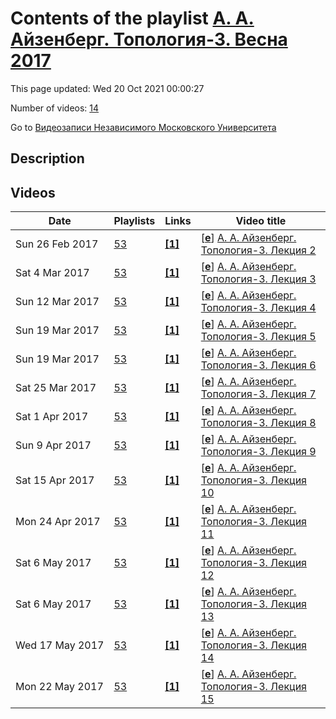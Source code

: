 # Contents of the playlist [А. А. Айзенберг. Топология-3. Весна 2017](https://www.youtube.com/playlist?list=PLp9ABVh6_x4GwIHTOwPau1zEI9HRTFb5h)

This page updated: Wed 20 Oct 2021 00:00:27

Number of videos: [14](#videos)

Go to [Видеозаписи Независимого Московского Университета](../README.md)

## Description



## Videos

|Date|Playlists|Links|Video title|
|---|---|---|---|
| Sun&nbsp;26&nbsp;Feb&nbsp;2017 | [53](../playlists/53 "А. А. Айзенберг. Топология-3. Весна 2017") | [**[1]**](http://ium.mccme.ru/s17/topology-3.html) | [[**e**](https://studio.youtube.com/video/90Vg8B8Ic3g/edit "Edit")] [А. А. Айзенберг. Топология-3. Лекция 2](https://www.youtube.com/watch?v=90Vg8B8Ic3g&list=PLp9ABVh6_x4GwIHTOwPau1zEI9HRTFb5h "Курс НМУ, рекомендованный для 2 курса.&#013;17 февраля 2017 г. 17:30, НМУ 304 (Москва, Большой Власьевский пер., 11)&#013;http://ium.mccme.ru/s17/topology-3.html") |
| Sat&nbsp;4&nbsp;Mar&nbsp;2017 | [53](../playlists/53 "А. А. Айзенберг. Топология-3. Весна 2017") | [**[1]**](http://ium.mccme.ru/s17/topology-3.html) | [[**e**](https://studio.youtube.com/video/D6lndDpcDO8/edit "Edit")] [А. А. Айзенберг. Топология-3. Лекция 3](https://www.youtube.com/watch?v=D6lndDpcDO8&list=PLp9ABVh6_x4GwIHTOwPau1zEI9HRTFb5h "Курс НМУ, рекомендованный для 2 курса.&#013;24 февраля 2017 г. 17:30, НМУ 304 (Москва, Большой Власьевский пер., 11)&#013;http://ium.mccme.ru/s17/topology-3.html") |
| Sun&nbsp;12&nbsp;Mar&nbsp;2017 | [53](../playlists/53 "А. А. Айзенберг. Топология-3. Весна 2017") | [**[1]**](http://ium.mccme.ru/s17/topology-3.html) | [[**e**](https://studio.youtube.com/video/eKu6IdZ29os/edit "Edit")] [А. А. Айзенберг. Топология-3. Лекция 4](https://www.youtube.com/watch?v=eKu6IdZ29os&list=PLp9ABVh6_x4GwIHTOwPau1zEI9HRTFb5h "Курс НМУ, рекомендованный для 2 курса.&#013;3 марта 2017 г. 17:30, НМУ 304 (Москва, Большой Власьевский пер., 11)&#013;http://ium.mccme.ru/s17/topology-3.html") |
| Sun&nbsp;19&nbsp;Mar&nbsp;2017 | [53](../playlists/53 "А. А. Айзенберг. Топология-3. Весна 2017") | [**[1]**](http://ium.mccme.ru/s17/s17-diffgeom.html) | [[**e**](https://studio.youtube.com/video/M_vFAfkk-wg/edit "Edit")] [А. А. Айзенберг. Топология-3. Лекция 5](https://www.youtube.com/watch?v=M_vFAfkk-wg&list=PLp9ABVh6_x4GwIHTOwPau1zEI9HRTFb5h "Курс НМУ, рекомендованный для 2-го курса.&#013;10 марта 2017 г. 17:30, НМУ 303 (Москва, Большой Власьевский пер., 11)&#013;http://ium.mccme.ru/s17/s17-diffgeom.html") |
| Sun&nbsp;19&nbsp;Mar&nbsp;2017 | [53](../playlists/53 "А. А. Айзенберг. Топология-3. Весна 2017") | [**[1]**](http://ium.mccme.ru/s17/s17-diffgeom.html) | [[**e**](https://studio.youtube.com/video/_mGgzhjiIpM/edit "Edit")] [А. А. Айзенберг. Топология-3. Лекция 6](https://www.youtube.com/watch?v=_mGgzhjiIpM&list=PLp9ABVh6_x4GwIHTOwPau1zEI9HRTFb5h "Курс НМУ, рекомендованный для 2-го курса.&#013;17 марта 2017 г. 17:30, НМУ 303 (Москва, Большой Власьевский пер., 11)&#013;http://ium.mccme.ru/s17/s17-diffgeom.html") |
| Sat&nbsp;25&nbsp;Mar&nbsp;2017 | [53](../playlists/53 "А. А. Айзенберг. Топология-3. Весна 2017") | [**[1]**](http://ium.mccme.ru/s17/s17-diffgeom.html) | [[**e**](https://studio.youtube.com/video/OJW7IxENVQU/edit "Edit")] [А. А. Айзенберг. Топология-3. Лекция 7](https://www.youtube.com/watch?v=OJW7IxENVQU&list=PLp9ABVh6_x4GwIHTOwPau1zEI9HRTFb5h "Курс НМУ, рекомендованный для 2-го курса.&#013;24 марта 2017 г. 17:30, НМУ 303 (Москва, Большой Власьевский пер., 11)&#013;http://ium.mccme.ru/s17/s17-diffgeom.html") |
| Sat&nbsp;1&nbsp;Apr&nbsp;2017 | [53](../playlists/53 "А. А. Айзенберг. Топология-3. Весна 2017") | [**[1]**](http://ium.mccme.ru/s17/s17-diffgeom.html) | [[**e**](https://studio.youtube.com/video/H5sKV1P4TLw/edit "Edit")] [А. А. Айзенберг. Топология-3. Лекция 8](https://www.youtube.com/watch?v=H5sKV1P4TLw&list=PLp9ABVh6_x4GwIHTOwPau1zEI9HRTFb5h "Курс НМУ, рекомендованный для 2-го курса.&#013;31 марта 2017 г. 17:30, НМУ 303 (Москва, Большой Власьевский пер., 11)&#013;http://ium.mccme.ru/s17/s17-diffgeom.html") |
| Sun&nbsp;9&nbsp;Apr&nbsp;2017 | [53](../playlists/53 "А. А. Айзенберг. Топология-3. Весна 2017") | [**[1]**](http://ium.mccme.ru/s17/s17-diffgeom.html) | [[**e**](https://studio.youtube.com/video/araKNPVBBwU/edit "Edit")] [А. А. Айзенберг. Топология-3. Лекция 9](https://www.youtube.com/watch?v=araKNPVBBwU&list=PLp9ABVh6_x4GwIHTOwPau1zEI9HRTFb5h "Курс НМУ, рекомендованный для 2-го курса.&#013;7 апреля 2017 г. 17:30, НМУ 303 (Москва, Большой Власьевский пер., 11)&#013;http://ium.mccme.ru/s17/s17-diffgeom.html") |
| Sat&nbsp;15&nbsp;Apr&nbsp;2017 | [53](../playlists/53 "А. А. Айзенберг. Топология-3. Весна 2017") | [**[1]**](http://ium.mccme.ru/s17/s17-diffgeom.html) | [[**e**](https://studio.youtube.com/video/GOSiX8Z_OiY/edit "Edit")] [А. А. Айзенберг. Топология-3. Лекция 10](https://www.youtube.com/watch?v=GOSiX8Z_OiY&list=PLp9ABVh6_x4GwIHTOwPau1zEI9HRTFb5h "Курс НМУ, рекомендованный для 2-го курса.&#013;14 апреля 2017 г. 17:30, НМУ 304 (Москва, Большой Власьевский пер., 11)&#013;http://ium.mccme.ru/s17/s17-diffgeom.html") |
| Mon&nbsp;24&nbsp;Apr&nbsp;2017 | [53](../playlists/53 "А. А. Айзенберг. Топология-3. Весна 2017") | [**[1]**](http://ium.mccme.ru/s17/s17-diffgeom.html) | [[**e**](https://studio.youtube.com/video/MirxpBmIsv8/edit "Edit")] [А. А. Айзенберг. Топология-3. Лекция 11](https://www.youtube.com/watch?v=MirxpBmIsv8&list=PLp9ABVh6_x4GwIHTOwPau1zEI9HRTFb5h "Курс НМУ, рекомендованный для 2-го курса.&#013;21 апреля 2017 г. 17:30, НМУ 304 (Москва, Большой Власьевский пер., 11)&#013;http://ium.mccme.ru/s17/s17-diffgeom.html") |
| Sat&nbsp;6&nbsp;May&nbsp;2017 | [53](../playlists/53 "А. А. Айзенберг. Топология-3. Весна 2017") | [**[1]**](http://ium.mccme.ru/s17/s17-diffgeom.html) | [[**e**](https://studio.youtube.com/video/uKoJMnIObZs/edit "Edit")] [А. А. Айзенберг. Топология-3. Лекция 12](https://www.youtube.com/watch?v=uKoJMnIObZs&list=PLp9ABVh6_x4GwIHTOwPau1zEI9HRTFb5h "Курс НМУ, рекомендованный для 2-го курса.&#013;28 апреля 2017 г. 17:30, НМУ 304 (Москва, Большой Власьевский пер., 11)&#013;http://ium.mccme.ru/s17/s17-diffgeom.html") |
| Sat&nbsp;6&nbsp;May&nbsp;2017 | [53](../playlists/53 "А. А. Айзенберг. Топология-3. Весна 2017") | [**[1]**](http://ium.mccme.ru/s17/s17-diffgeom.html) | [[**e**](https://studio.youtube.com/video/TumeT1ZZ4gU/edit "Edit")] [А. А. Айзенберг. Топология-3. Лекция 13](https://www.youtube.com/watch?v=TumeT1ZZ4gU&list=PLp9ABVh6_x4GwIHTOwPau1zEI9HRTFb5h "Курс НМУ, рекомендованный для 2-го курса.&#013;5 мая 2017 г. 17:30, НМУ 304 (Москва, Большой Власьевский пер., 11)&#013;http://ium.mccme.ru/s17/s17-diffgeom.html") |
| Wed&nbsp;17&nbsp;May&nbsp;2017 | [53](../playlists/53 "А. А. Айзенберг. Топология-3. Весна 2017") | [**[1]**](http://ium.mccme.ru/s17/s17-diffgeom.html) | [[**e**](https://studio.youtube.com/video/XtWaxhPY510/edit "Edit")] [А. А. Айзенберг. Топология-3. Лекция 14](https://www.youtube.com/watch?v=XtWaxhPY510&list=PLp9ABVh6_x4GwIHTOwPau1zEI9HRTFb5h "Курс НМУ, рекомендованный для 2-го курса.&#013;12 мая 2017 г. 17:30, НМУ 304 (Москва, Большой Власьевский пер., 11)&#013;http://ium.mccme.ru/s17/s17-diffgeom.html") |
| Mon&nbsp;22&nbsp;May&nbsp;2017 | [53](../playlists/53 "А. А. Айзенберг. Топология-3. Весна 2017") | [**[1]**](http://ium.mccme.ru/s17/s17-diffgeom.html) | [[**e**](https://studio.youtube.com/video/076IOE7w6qU/edit "Edit")] [А. А. Айзенберг. Топология-3. Лекция 15](https://www.youtube.com/watch?v=076IOE7w6qU&list=PLp9ABVh6_x4GwIHTOwPau1zEI9HRTFb5h "Курс НМУ, рекомендованный для 2-го курса.&#013;19 мая 2017 г. 17:30, НМУ 304 (Москва, Большой Власьевский пер., 11)&#013;http://ium.mccme.ru/s17/s17-diffgeom.html") |
